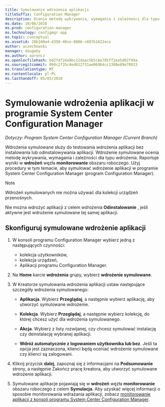 ```yaml
---
title: Symulowanie wdrożenia aplikacji
titleSuffix: Configuration Manager
description: Ocenia metodę wykrywania, wymagania i zależności dla typu wdrożenia bez instalowania aplikacji.
ms.date: 10/06/2016
ms.prod: configuration-manager
ms.technology: configmgr-app
ms.topic: conceptual
ms.assetid: 28b240a4-d358-40ce-8006-c697b1622ece
author: aczechowski
manager: dougeby
ms.author: aaroncz
ms.openlocfilehash: bd2f4f24a9bc22daac5b5c6e785ff2ea5d02f49a
ms.sourcegitcommit: 0b0c2735c4ed822731ae069b4cc1380e89e78933
ms.translationtype: MT
ms.contentlocale: pl-PL
ms.lasthandoff: 05/03/2018
---
```

# <a name="simulate-application-deployments-with-system-center-configuration-manager"></a>Symulowanie wdrożenia aplikacji w programie System Center Configuration Manager

*Dotyczy: Program System Center Configuration Manager (Current Branch)*

Wdrożenia symulowane służy do testowania wdrożenia aplikacji bez instalowania lub odinstalowywania aplikacji. Wdrożenie symulowane ocenia metodę wykrywania, wymagania i zależności dla typu wdrożenia. Raportuje wyniki w **wdrożeń** węzła **monitorowanie** obszaru roboczego. Użyj procedury w tym temacie, aby symulować wdrożenie aplikacji w programie System Center Configuration Manager (program Configuration Manager).  

> [!NOTE]  
> Wdrożeń symulowanych nie można używać dla kolekcji urządzeń przenośnych.  
>   
> Nie można wdrożyć aplikacji z celem wdrożenia **Odinstalowanie** , jeśli aktywne jest wdrożenie symulowane tej samej aplikacji.  

## <a name="configure-a-simulated-application-deployment"></a>Skonfiguruj symulowane wdrożenie aplikacji

1.  W konsoli programu Configuration Manager wybierz jedną z następujących czynności:  
    -   kolekcja użytkowników,  
    -   kolekcja urządzeń,  
    -   Aplikacji programu Configuration Manager.  

2.  Na **Home** karcie **wdrożenia** grupy, wybierz **wdrożenie symulowane**.  

3.  W Kreatorze symulowania wdrożenia aplikacji ustaw następujące szczegóły wdrożenia symulowanego:  

    -   **Aplikacja**. Wybierz **Przeglądaj**, a następnie wybierz aplikację, aby utworzyć symulowane wdrożenie.  

    -   **Kolekcja**. Wybierz **Przeglądaj**, a następnie wybierz kolekcję, do której chcesz użyć dla wdrożenia symulowanego.  

    -   **Akcja**. Wybierz z listy rozwijanej, czy chcesz symulować instalację czy deinstalację wybranej aplikacji.  

    -   **Wdróż automatycznie z logowaniem użytkownika lub bez**. Jeśli ta opcja jest zaznaczona, klienci będą oceniać wdrożenie symulowane czy klienci są zalogowani.  

4.  Kliknij przycisk **dalej**, zapoznaj się z informacjami na **Podsumowanie** strony, a następnie Zakończ pracę kreatora, aby utworzyć symulowane wdrożenie aplikacji.  

5.  Symulowane aplikacje pojawiają się w **wdrożeń** węzła **monitorowanie** obszaru roboczego z celem **Symulacja**. Aby uzyskać więcej informacji o sposobie monitorowania wdrażania aplikacji, zobacz [monitorowanie aplikacji z konsoli programu System Center Configuration Manager](../../apps/deploy-use/monitor-applications-from-the-console.md).  
